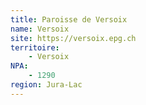 ```yaml
---
title: Paroisse de Versoix
name: Versoix
site: https://versoix.epg.ch
territoire:
    - Versoix
NPA:
    - 1290
region: Jura-Lac
---
```

